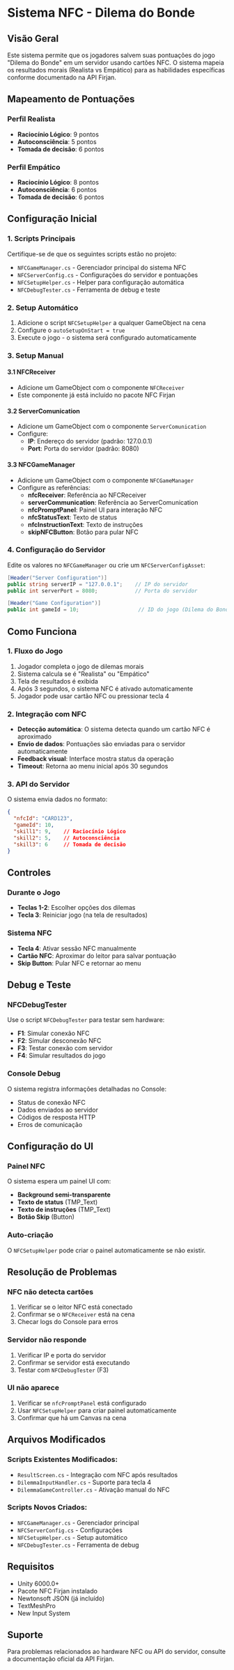 # Sistema NFC - Dilema do Bonde

## Visão Geral

Este sistema permite que os jogadores salvem suas pontuações do jogo "Dilema do Bonde" em um servidor usando cartões NFC. O sistema mapeia os resultados morais (Realista vs Empático) para as habilidades específicas conforme documentado na API Firjan.

## Mapeamento de Pontuações

### Perfil Realista
- **Raciocínio Lógico**: 9 pontos
- **Autoconsciência**: 5 pontos  
- **Tomada de decisão**: 6 pontos

### Perfil Empático
- **Raciocínio Lógico**: 8 pontos
- **Autoconsciência**: 6 pontos
- **Tomada de decisão**: 6 pontos

## Configuração Inicial

### 1. Scripts Principais
Certifique-se de que os seguintes scripts estão no projeto:
- `NFCGameManager.cs` - Gerenciador principal do sistema NFC
- `NFCServerConfig.cs` - Configurações do servidor e pontuações
- `NFCSetupHelper.cs` - Helper para configuração automática
- `NFCDebugTester.cs` - Ferramenta de debug e teste

### 2. Setup Automático
1. Adicione o script `NFCSetupHelper` a qualquer GameObject na cena
2. Configure o `autoSetupOnStart = true`
3. Execute o jogo - o sistema será configurado automaticamente

### 3. Setup Manual

#### 3.1 NFCReceiver
- Adicione um GameObject com o componente `NFCReceiver`
- Este componente já está incluído no pacote NFC Firjan

#### 3.2 ServerComunication  
- Adicione um GameObject com o componente `ServerComunication`
- Configure:
  - **IP**: Endereço do servidor (padrão: 127.0.0.1)
  - **Port**: Porta do servidor (padrão: 8080)

#### 3.3 NFCGameManager
- Adicione um GameObject com o componente `NFCGameManager`
- Configure as referências:
  - **nfcReceiver**: Referência ao NFCReceiver
  - **serverCommunication**: Referência ao ServerComunication
  - **nfcPromptPanel**: Painel UI para interação NFC
  - **nfcStatusText**: Texto de status
  - **nfcInstructionText**: Texto de instruções
  - **skipNFCButton**: Botão para pular NFC

### 4. Configuração do Servidor
Edite os valores no `NFCGameManager` ou crie um `NFCServerConfigAsset`:

```csharp
[Header("Server Configuration")]
public string serverIP = "127.0.0.1";    // IP do servidor
public int serverPort = 8080;            // Porta do servidor

[Header("Game Configuration")]  
public int gameId = 10;                   // ID do jogo (Dilema do Bonde)
```

## Como Funciona

### 1. Fluxo do Jogo
1. Jogador completa o jogo de dilemas morais
2. Sistema calcula se é "Realista" ou "Empático"
3. Tela de resultados é exibida
4. Após 3 segundos, o sistema NFC é ativado automaticamente
5. Jogador pode usar cartão NFC ou pressionar tecla 4

### 2. Integração com NFC
- **Detecção automática**: O sistema detecta quando um cartão NFC é aproximado
- **Envio de dados**: Pontuações são enviadas para o servidor automaticamente
- **Feedback visual**: Interface mostra status da operação
- **Timeout**: Retorna ao menu inicial após 30 segundos

### 3. API do Servidor
O sistema envia dados no formato:

```json
{
  "nfcId": "CARD123",
  "gameId": 10,
  "skill1": 9,    // Raciocínio Lógico
  "skill2": 5,    // Autoconsciência  
  "skill3": 6     // Tomada de decisão
}
```

## Controles

### Durante o Jogo
- **Teclas 1-2**: Escolher opções dos dilemas
- **Tecla 3**: Reiniciar jogo (na tela de resultados)

### Sistema NFC
- **Tecla 4**: Ativar sessão NFC manualmente
- **Cartão NFC**: Aproximar do leitor para salvar pontuação
- **Skip Button**: Pular NFC e retornar ao menu

## Debug e Teste

### NFCDebugTester
Use o script `NFCDebugTester` para testar sem hardware:

- **F1**: Simular conexão NFC
- **F2**: Simular desconexão NFC  
- **F3**: Testar conexão com servidor
- **F4**: Simular resultados do jogo

### Console Debug
O sistema registra informações detalhadas no Console:
- Status de conexão NFC
- Dados enviados ao servidor
- Códigos de resposta HTTP
- Erros de comunicação

## Configuração do UI

### Painel NFC
O sistema espera um painel UI com:
- **Background semi-transparente**
- **Texto de status** (TMP_Text)
- **Texto de instruções** (TMP_Text)  
- **Botão Skip** (Button)

### Auto-criação
O `NFCSetupHelper` pode criar o painel automaticamente se não existir.

## Resolução de Problemas

### NFC não detecta cartões
1. Verificar se o leitor NFC está conectado
2. Confirmar se o `NFCReceiver` está na cena
3. Checar logs do Console para erros

### Servidor não responde
1. Verificar IP e porta do servidor
2. Confirmar se servidor está executando
3. Testar com `NFCDebugTester` (F3)

### UI não aparece
1. Verificar se `nfcPromptPanel` está configurado
2. Usar `NFCSetupHelper` para criar painel automaticamente
3. Confirmar que há um Canvas na cena

## Arquivos Modificados

### Scripts Existentes Modificados:
- `ResultScreen.cs` - Integração com NFC após resultados
- `DilemmaInputHandler.cs` - Suporte para tecla 4
- `DilemmaGameController.cs` - Ativação manual do NFC

### Scripts Novos Criados:
- `NFCGameManager.cs` - Gerenciador principal
- `NFCServerConfig.cs` - Configurações
- `NFCSetupHelper.cs` - Setup automático
- `NFCDebugTester.cs` - Ferramenta de debug

## Requisitos

- Unity 6000.0+
- Pacote NFC Firjan instalado
- Newtonsoft JSON (já incluído)
- TextMeshPro
- New Input System

## Suporte

Para problemas relacionados ao hardware NFC ou API do servidor, consulte a documentação oficial da API Firjan.
